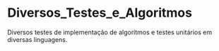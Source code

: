 # Diversos_Testes_e_Algoritmos
Diversos testes de implementação de algorítmos e testes unitários em diversas linguagens.
